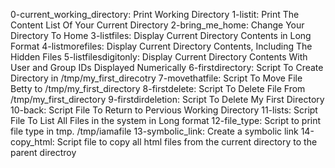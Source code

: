 0-current_working_directory: Print Working Directory
1-listit: Print The Content List Of Your Current Directory
2-bring_me_home: Change Your Directory To Home
3-listfiles: Display Current Directory Contents in Long Format
4-listmorefiles: Display Current Directory Contents, Including The Hidden Files
5-listfilesdigitonly: Display Current Directory Contents With User and Group IDs Displayed Numerically
6-firstdirectory: Script To Create Directory in /tmp/my_first_direcotry
7-movethatfile: Script To Move File Betty to /tmp/my_first_directory
8-firstdelete: Script To Delete File From /tmp/my_first_directory
9-firstdirdeletion: Script To Delete My First Directory
10-back: Script File To Return to Pervious Working Directory
11-lists: Script File To List All Files in the system in Long format
12-file_type: Script to print file type in tmp. /tmp/iamafile
13-symbolic_link: Create a symbolic link
14-copy_html: Script file to copy all html files from the current directory to the parent directroy
